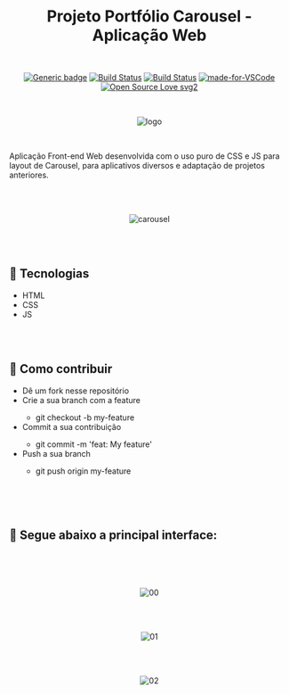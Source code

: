 <div align="center">

# Projeto Portfólio Carousel - Aplicação Web

</div>

<br>

<div align="center">

[![Generic badge](https://img.shields.io/badge/Made%20by-Renan%20Borba-purple.svg)](https://shields.io/) [![Build Status](https://img.shields.io/github/stars/RenanBorba/carousel-web.svg)](https://github.com/RenanBorba/carousel-web) [![Build Status](https://img.shields.io/github/forks/RenanBorba/carousel-web.svg)](https://github.com/RenanBorba/carousel-web) [![made-for-VSCode](https://img.shields.io/badge/Made%20for-VSCode-1f425f.svg)](https://code.visualstudio.com/) [![Open Source Love svg2](https://badges.frapsoft.com/os/v2/open-source.svg?v=103)](https://github.com/ellerbrock/open-source-badges/)

<br>

![logo](https://user-images.githubusercontent.com/48495838/87467956-282b3f80-c5ef-11ea-9ded-9c9efcf20f7f.png)

</div>

<br>

Aplicação Front-end Web desenvolvida com o uso puro de CSS e JS para layout de Carousel, para aplicativos diversos e adaptação de projetos anteriores.

<br><br>

<div align="center">

![carousel](https://user-images.githubusercontent.com/48495838/87467952-26617c00-c5ef-11ea-8bfe-34ca31acedb3.png)

</div>

<br><br>

## :rocket: Tecnologias
<ul>
  <li>HTML</li>
  <li>CSS</li>
  <li>JS</li>
</ul>

<br><br>

## :punch: Como contribuir
<ul>
  <li>Dê um fork nesse repositório</li>
  <li>Crie a sua branch com a feature</li>
    <ul>
      <li>git checkout -b my-feature</li>
    </ul>
  <li>Commit a sua contribuição</li>
    <ul>
      <li>git commit -m 'feat: My feature'</li>
    </ul>
  <li>Push a sua branch</li>
    <ul>
      <li>git push origin my-feature</li>
    </ul>
</ul>
<br><br><br>

## :mega: Segue abaixo a principal interface:

<br><br><br>

<div align="center">
  
![00](https://user-images.githubusercontent.com/48495838/87468206-8bb56d00-c5ef-11ea-8d0c-f0041836131f.png)

<br><br>

![01](https://user-images.githubusercontent.com/48495838/87469112-21053100-c5f1-11ea-8e15-f72f0dd5f8dd.gif)

<br><br>

![02](https://user-images.githubusercontent.com/48495838/87469116-22365e00-c5f1-11ea-95fa-2a7b596e4dc6.gif)
</div>
